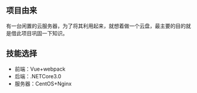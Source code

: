 ## 项目由来
有一台闲置的云服务器，为了将其利用起来，就想着做一个云盘，最主要的目的就是借此项目巩固一下知识。
## 技能选择
+ 前端：Vue+webpack
+ 后端：.NETCore3.0
+ 服务器：CentOS+Nginx
